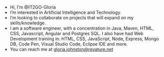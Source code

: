 - Hi, I’m @IT2GO-Gloria
- I’m interested in Artificial Intelligence and Technology.
- I’m looking to collaborate on projects that will expand on my skills/knowledge.
- I am a software engineer, with a concentration in Java, Maven, HTML, CSS, Javascript,     Angular and Postgres SQL. I also have had Web Development training in: HTML, CSS,         JavaScript, Node, Express, Mongo DB, Code Pen, Visual Studio Code, Eclipse IDE and more.
- You can reach me at gloria.johnston@revature.net
